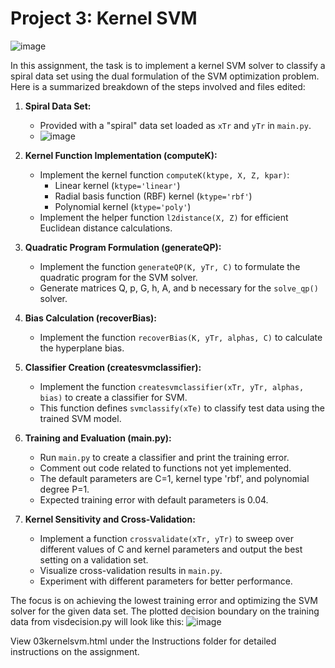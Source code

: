 # Project 3: Kernel SVM
![image](https://github.com/Amanda-L/WashU-ML-Project3-KernelSVM-2023/assets/52643725/81d7fba4-ec15-4848-a47f-def7ff22b695)


In this assignment, the task is to implement a kernel SVM solver to classify a spiral data set using the dual formulation of the SVM optimization problem. Here is a summarized breakdown of the steps involved and files edited:

1. **Spiral Data Set:**
   - Provided with a "spiral" data set loaded as `xTr` and `yTr` in `main.py`.
   - ![image](https://github.com/Amanda-L/WashU-ML-Project3-KernelSVM-2023/assets/52643725/7f0a5f70-242f-4865-8ee6-9b24421c1b95)


2. **Kernel Function Implementation (computeK):**
   - Implement the kernel function `computeK(ktype, X, Z, kpar)`:
     - Linear kernel (`ktype='linear'`)
     - Radial basis function (RBF) kernel (`ktype='rbf'`)
     - Polynomial kernel (`ktype='poly'`)
   - Implement the helper function `l2distance(X, Z)` for efficient Euclidean distance calculations.

3. **Quadratic Program Formulation (generateQP):**
   - Implement the function `generateQP(K, yTr, C)` to formulate the quadratic program for the SVM solver.
   - Generate matrices Q, p, G, h, A, and b necessary for the `solve_qp()` solver.

4. **Bias Calculation (recoverBias):**
   - Implement the function `recoverBias(K, yTr, alphas, C)` to calculate the hyperplane bias.

5. **Classifier Creation (createsvmclassifier):**
   - Implement the function `createsvmclassifier(xTr, yTr, alphas, bias)` to create a classifier for SVM.
   - This function defines `svmclassify(xTe)` to classify test data using the trained SVM model.

6. **Training and Evaluation (main.py):**
   - Run `main.py` to create a classifier and print the training error.
   - Comment out code related to functions not yet implemented.
   - The default parameters are C=1, kernel type 'rbf', and polynomial degree P=1.
   - Expected training error with default parameters is 0.04.

7. **Kernel Sensitivity and Cross-Validation:**
   - Implement a function `crossvalidate(xTr, yTr)` to sweep over different values of C and kernel parameters and output the best setting on a validation set.
   - Visualize cross-validation results in `main.py`.
   - Experiment with different parameters for better performance.

The focus is on achieving the lowest training error and optimizing the SVM solver for the given data set. The plotted decision boundary on the training data from
visdecision.py will look like this:
![image](https://github.com/Amanda-L/WashU-ML-Project3-KernelSVM-2023/assets/52643725/cf4c4343-55ea-4b46-8b10-10fa7aeac564)



View 03kernelsvm.html under the Instructions folder for detailed instructions on the assignment.
